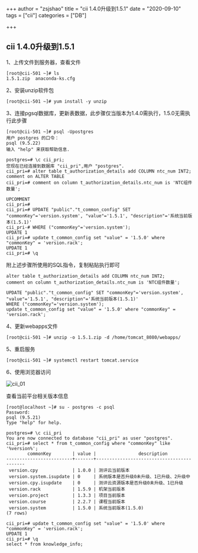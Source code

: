 +++
author = "zsjshao"
title = "cii 1.4.0升级到1.5.1"
date = "2020-09-10"
tags = ["cii"]
categories = ["DB"]

+++

## cii 1.4.0升级到1.5.1

1、上传文件到服务器，查看文件

```
[root@cii-501 ~]# ls
1.5.1.zip  anaconda-ks.cfg
```

2、安装unzip软件包

```
[root@cii-501 ~]# yum install -y unzip
```

3、连接pgsql数据库，更新表数据，此步骤仅当版本为1.4.0需执行，1.5.0无需执行此步骤

```
[root@cii-501 ~]# psql -Upostgres
用户 postgres 的口令：
psql (9.5.22)
输入 "help" 来获取帮助信息.

postgres=# \c cii_pri;
您现在已经连接到数据库 "cii_pri",用户 "postgres".
cii_pri=# alter table t_authorization_details add COLUMN ntc_num INT2;
comment on ALTER TABLE
cii_pri=# comment on column t_authorization_details.ntc_num is 'NTC组件数量';

UPCOMMENT
cii_pri=# 
cii_pri=# UPDATE "public"."t_common_config" SET "commonKey"='version.system', "value"='1.5.1', "description"='系统当前版本(1.5.1)' 
cii_pri-# WHERE ("commonKey"='version.system');
UPDATE 1
cii_pri=# update t_common_config set "value" = '1.5.0' where "commonKey" = 'version.rack';
UPDATE 1
cii_pri=# \q
```

附上述步骤所使用的SQL指令，复制粘贴执行即可

```
alter table t_authorization_details add COLUMN ntc_num INT2;
comment on column t_authorization_details.ntc_num is 'NTC组件数量';

UPDATE "public"."t_common_config" SET "commonKey"='version.system', "value"='1.5.1', "description"='系统当前版本(1.5.1)' 
WHERE ("commonKey"='version.system');
update t_common_config set "value" = '1.5.0' where "commonKey" = 'version.rack';
```

4、更新webapps文件

```
[root@cii-501 ~]# unzip -o 1.5.1.zip -d /home/tomcat_8080/webapps/
```

5、重启服务

```
[root@cii-501 ~]# systemctl restart tomcat.service
```

6、使用浏览器访问

![cii_01](http://images.zsjshao.net/cii/cii_01.png)

查看当前平台相关版本信息

```
[root@localhost ~]# su - postgres -c psql
Password: 
psql (9.5.21)
Type "help" for help.

postgres=# \c cii_pri
You are now connected to database "cii_pri" as user "postgres".
cii_pri=# select * from t_common_config where "commonKey" like '%version%';
        commonKey        | value |                description                
-------------------------+-------+-------------------------------------------
 version.cpy             | 1.0.0 | 测评云当前版本
 version.system.isupdate | 0     | 系统版本是否升级0未升级、1已升级、2升级中
 version.cpy.isupdate    | 0     | 测评云资源版本是否升级0未升级、1已升级
 version.rack            | 1.5.9 | 机架当前版本
 version.project         | 1.3.3 | 项目当前版本
 version.course          | 2.2.7 | 课程当前版本
 version.system          | 1.5.0 | 系统当前版本(1.5.0)
(7 rows)

cii_pri=# update t_common_config set "value" = '1.5.0' where "commonKey" = 'version.rack';
UPDATE 1
cii_pri=# \q
select * from knowledge_info;
```
